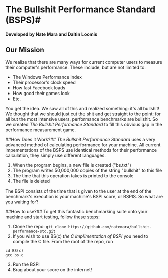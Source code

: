 # The Bullshit Performance Standard (BSPS)#
#### Developed by Nate Mara and Daltin Loomis ####

## Our Mission ##
We realize that there are many ways for current computer users to measure their computer's performance. These include, but are not limited to:
- The Windows Performance Index
- Their processor's clock speed
- How fast Facebook loads
- How good their games look
- Etc.

You get the idea. We saw all of this and realized something: it's all bullshit! We thought that we should just cut the shit and get straight to the point: for all but the most intensive users, performance benchmarks are bullshit. So we created _The Bullshit Performance Standard_ to fill this obvious gap in the performance measurement game.

##How Does it Work?##
_The Bullshit Performance Standard_ uses a very advanced method of calculating performance for your machine. All current impementations of the BSPS use identical methods for their performance calculation, they simply use different languages.

1. When the program begins, a new file is created ("bs.txt")
2. The program writes 50,000,000 copies of the string "bullshit" to this file
3. The time that this operation takes is printed to the console
4. The file is deleted

The BSPI consists of the time that is given to the user at the end of the benchmark's execution is your machine's BSPI score, or BSPIS. So what are you waiting for?

##How to use?##
To get this fantastic benchmarking suite onto your machine and start testing, follow these steps: 

1. Clone the repo: `git clone https://github.com/natemara/bullshit-performance-std.git` 
2. If you wish to use BS(c) _the C implimentation of BSPI_ you need to compile the C file. From the root of the repo, run 

```
cd BS(c)
gcc bs.c
```
3. Run the BSPI
4. Brag about your score on the internet!
